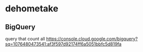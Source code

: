 # dehometake

## BigQuery

query that count all 
https://console.cloud.google.com/bigquery?sq=1076480473541:af3f597d92174ff6a5051bbfc5d819fa
